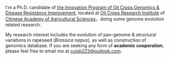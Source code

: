 I'm a Ph.D. candidate of [the Innovation Program of Oil Crops Genomics & Disease Resistance Improvement](https://www.ocri-genomics.net), located at [Oil Crops Research Institute](https://ocri.caas.cn/index.htm) of [Chinese Academy of Agricultural Sciences](http://www.caas.net.cn/)，doing some genome evolution related research. 
<!-- I graduated from [Chu Kochen Honors College](http://ckc.zju.edu.cn/ckcen/main.htm), Zhejiang University (浙江大学竺可桢学院) with a bachelor's degree and from the Department of Computer Science and Technology, Zhejiang University (浙江大学计算机科学与技术学院) with a master's degree, advised by [Zhou Zhao (赵洲)](https://person.zju.edu.cn/zhaozhou). -->

<!-- I won the [Baidu Scholarship](https://baike.baidu.com/item/%E7%99%BE%E5%BA%A6%E5%A5%96%E5%AD%A6%E9%87%91/9929412) (10 candidates worldwide each year) and [ByteDance Scholars Program](https://ur.bytedance.com/scholarship) (10 candidates worldwide each year) in 2020 and was selected as one of [the top 100 AI Chinese new stars]() and AI Chinese New Star Outstanding Scholar (10 candidates worldwide each year). --> 

My research interest includes the evolution of pan-genome & structural variations in rapeseed (*Brassica napus*), as well as construction of genomics database. If you are seeking any form of **academic cooperation**, please feel free to email me at [cuixb223@outlook.com](mailto:cuixb223@outlook.com).


